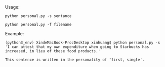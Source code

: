 Usage:
    
    python personal.py -s sentance
    
    python personal.py -f filename
    
Example:
```
(python3_env) XindeMacBook-Pro:Desktop xinhuang$ python personal.py -s 'I can attest that my own expenditure when going to Starbucks has increased, in lieu of these food products.'

This sentence is written in the personality of 'first, single'.
```
